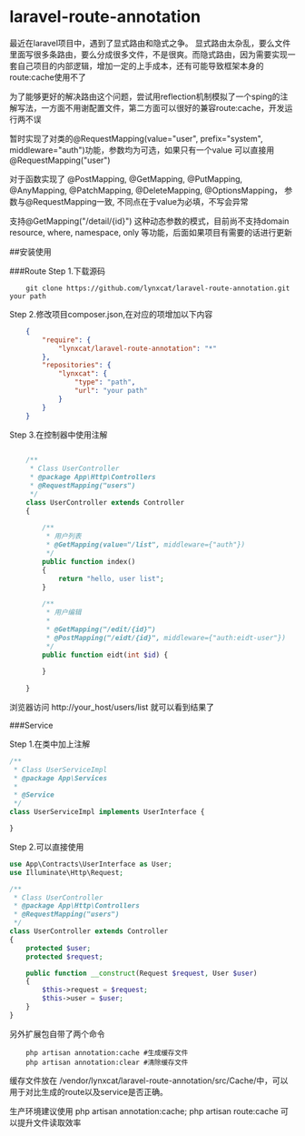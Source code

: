 # laravel-route-annotation

最近在laravel项目中，遇到了显式路由和隐式之争。 显式路由太杂乱，要么文件里面写很多条路由，要么分成很多文件，不是很爽。而隐式路由，因为需要实现一套自己项目的内部逻辑，增加一定的上手成本，还有可能导致框架本身的route:cache使用不了  

为了能够更好的解决路由这个问题，尝试用reflection机制模拟了一个sping的注解写法，一方面不用谢配置文件，第二方面可以很好的兼容route:cache，开发运行两不误  

暂时实现了对类的@RequestMapping(value="user", prefix="system", middleware="auth")功能，参数均为可选，如果只有一个value 可以直接用 @RequestMapping("user")  

对于函数实现了 @PostMapping, @GetMapping, @PutMapping, @AnyMapping, @PatchMapping, @DeleteMapping, @OptionsMapping， 参数与@RequestMapping一致, 不同点在于value为必填，不写会异常  

支持@GetMapping("/detail/{id}") 这种动态参数的模式，目前尚不支持domain resource, where, namespace, only 等功能，后面如果项目有需要的话进行更新


##安装使用

###Route
Step 1.下载源码
```shell script
    git clone https://github.com/lynxcat/laravel-route-annotation.git your path
```
Step 2.修改项目composer.json,在对应的项增加以下内容
```json
    {
        "require": {
            "lynxcat/laravel-route-annotation": "*"
        },
        "repositories": {
            "lynxcat": {
                "type": "path",
                "url": "your path"
            }
        }
    }
```

Step 3.在控制器中使用注解
```php
    
    /**
     * Class UserController
     * @package App\Http\Controllers
     * @RequestMapping("users")
     */
    class UserController extends Controller
    {
    
        /**
         * 用户列表
         * @GetMapping(value="/list", middleware={"auth"})
         */
        public function index()
        {
            return "hello, user list";
        }
    
        /**
         * 用户编辑
         *
         * @GetMapping("/edit/{id}")
         * @PostMapping("/eidt/{id}", middleware={"auth:eidt-user"})
         */
        public function eidt(int $id) {
           
        }
    
    }

```

浏览器访问 http://your_host/users/list 就可以看到结果了


###Service

Step 1.在类中加上注解
```php
/**
 * Class UserServiceImpl
 * @package App\Services
 *
 * @Service
 */
class UserServiceImpl implements UserInterface {

}
```

Step 2.可以直接使用
```php
use App\Contracts\UserInterface as User;
use Illuminate\Http\Request;

/**
 * Class UserController
 * @package App\Http\Controllers
 * @RequestMapping("users")
 */
class UserController extends Controller
{
    protected $user;
    protected $request;

    public function __construct(Request $request, User $user)
    {
        $this->request = $request;
        $this->user = $user;
    }
}
```

  
另外扩展包自带了两个命令 
```shell script
    php artisan annotation:cache #生成缓存文件
    php artisan annotation:clear #清除缓存文件
```
缓存文件放在 /vendor/lynxcat/laravel-route-annotation/src/Cache/中，可以用于对比生成的route以及service是否正确。

生产环境建议使用 php artisan annotation:cache; php artisan route:cache 可以提升文件读取效率

